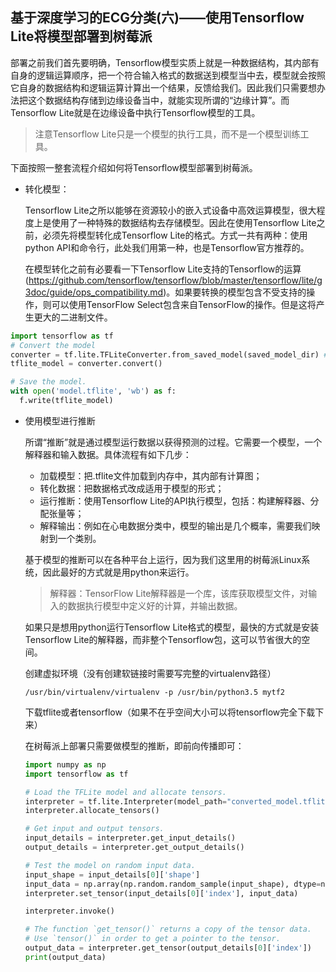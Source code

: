 ## 基于深度学习的ECG分类(六)——使用Tensorflow Lite将模型部署到树莓派

部署之前我们首先要明确，Tensorflow模型实质上就是一种数据结构，其内部有自身的逻辑运算顺序，把一个符合输入格式的数据送到模型当中去，模型就会按照它自身的数据结构和逻辑运算计算出一个结果，反馈给我们。因此我们只需要想办法把这个数据结构存储到边缘设备当中，就能实现所谓的“边缘计算”。而Tensorflow Lite就是在边缘设备中执行Tensorflow模型的工具。

> 注意Tensorflow Lite只是一个模型的执行工具，而不是一个模型训练工具。

下面按照一整套流程介绍如何将Tensorflow模型部署到树莓派。

- 转化模型：

  Tensorflow Lite之所以能够在资源较小的嵌入式设备中高效运算模型，很大程度上是使用了一种特殊的数据结构去存储模型。因此在使用Tensorflow Lite之前，必须先将模型转化成Tensorflow Lite的格式。方式一共有两种：使用python API和命令行，此处我们用第一种，也是Tensorflow官方推荐的。

  在模型转化之前有必要看一下Tensorflow Lite支持的Tensorflow的运算(https://github.com/tensorflow/tensorflow/blob/master/tensorflow/lite/g3doc/guide/ops_compatibility.md)。如果要转换的模型包含不受支持的操作，则可以使用TensorFlow Select包含来自TensorFlow的操作。但是这将产生更大的二进制文件。

```python
import tensorflow as tf
# Convert the model
converter = tf.lite.TFLiteConverter.from_saved_model(saved_model_dir) # path to the SavedModel directory
tflite_model = converter.convert()

# Save the model.
with open('model.tflite', 'wb') as f:
  f.write(tflite_model)
```

- 使用模型进行推断

  所谓“推断”就是通过模型运行数据以获得预测的过程。它需要一个模型，一个解释器和输入数据。具体流程有如下几步：

  - 加载模型：把.tflite文件加载到内存中，其内部有计算图；
  - 转化数据：把数据格式改成适用于模型的形式；
  - 运行推断：使用Tensorflow Lite的API执行模型，包括：构建解释器、分配张量等；
  - 解释输出：例如在心电数据分类中，模型的输出是几个概率，需要我们映射到一个类别。

  基于模型的推断可以在各种平台上运行，因为我们这里用的树莓派Linux系统，因此最好的方式就是用python来运行。

  > 解释器：TensorFlow Lite解释器是一个库，该库获取模型文件，对输入的数据执行模型中定义好的计算，并输出数据。

  如果只是想用python运行Tensorflow Lite格式的模型，最快的方式就是安装Tensorflow Lite的解释器，而非整个Tensorflow包，这可以节省很大的空间。

  创建虚拟环境（没有创建软链接时需要写完整的virtualenv路径）

  ```shell
  /usr/bin/virtualenv/virtualenv -p /usr/bin/python3.5 mytf2
  ```

  下载tflite或者tensorflow（如果不在乎空间大小可以将tensorflow完全下载下来）

  在树莓派上部署只需要做模型的推断，即前向传播即可：

  ```python
  import numpy as np
  import tensorflow as tf

  # Load the TFLite model and allocate tensors.
  interpreter = tf.lite.Interpreter(model_path="converted_model.tflite")
  interpreter.allocate_tensors()

  # Get input and output tensors.
  input_details = interpreter.get_input_details()
  output_details = interpreter.get_output_details()

  # Test the model on random input data.
  input_shape = input_details[0]['shape']
  input_data = np.array(np.random.random_sample(input_shape), dtype=np.float32)
  interpreter.set_tensor(input_details[0]['index'], input_data)

  interpreter.invoke()

  # The function `get_tensor()` returns a copy of the tensor data.
  # Use `tensor()` in order to get a pointer to the tensor.
  output_data = interpreter.get_tensor(output_details[0]['index'])
  print(output_data)
  ```


